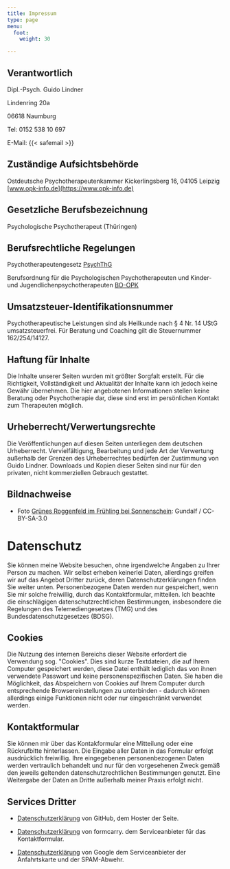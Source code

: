 ```yaml
---
title: Impressum
type: page
menu:
  foot:
    weight: 30

---
```



## Verantwortlich

Dipl.-Psych. Guido Lindner

Lindenring 20a

06618 Naumburg

Tel: 0152 538 10 697

E-Mail: {{< safemail >}}

## Zuständige Aufsichtsbehörde

Ostdeutsche Psychotherapeutenkammer
Kickerlingsberg 16, 04105 Leipzig
[www.opk-info.de](https://www.opk-info.de)

## Gesetzliche Berufsbezeichnung

Psychologische Psychotherapeut (Thüringen)

## Berufsrechtliche Regelungen

Psychotherapeutengesetz [PsychThG](http://www.gesetze-im-internet.de/psychthg/BJNR131110998.html)

Berufsordnung für die Psychologischen Psychotherapeuten und Kinder- und Jugendlichenpsychotherapeuten [BO-OPK](https://opk-info.de/wp-content/uploads/Berufsordnung-20141126.pdf)

## Umsatzsteuer-Identifikationsnummer

Psychotherapeutische Leistungen sind als Heilkunde nach § 4 Nr. 14 UStG umsatzsteuerfrei.
Für Beratung und Coaching gilt die Steuernummer 162/254/14127.

## Haftung für Inhalte

Die Inhalte unserer Seiten wurden mit größter Sorgfalt erstellt. Für die Richtigkeit, Vollständigkeit und Aktualität der Inhalte kann ich jedoch keine Gewähr übernehmen. Die hier angebotenen Informationen stellen keine Beratung oder Psychotherapie dar, diese sind erst im persönlichen Kontakt zum Therapeuten möglich.

## Urheberrecht/Verwertungsrechte

Die Veröffentlichungen auf diesen Seiten unterliegen dem deutschen Urheberrecht. Vervielfältigung, Bearbeitung und jede Art der Verwertung außerhalb der Grenzen des Urheberrechtes bedürfen der Zustimmung von Guido Lindner. Downloads und Kopien dieser Seiten sind nur für den privaten, nicht kommerziellen Gebrauch gestattet.

## Bildnachweise

* Foto [Grünes Roggenfeld im Frühling bei Sonnenschein](https://de.wikipedia.org/wiki/Datei:Roggenfeld_mit_Himmel.jpg): Gundalf / CC-BY-SA-3.0

# Datenschutz

Sie können meine Website besuchen, ohne irgendwelche Angaben zu Ihrer Person zu machen. Wir selbst erheben keinerlei Daten, allerdings greifen wir auf das Angebot Dritter zurück, deren Datenschutzerklärungen finden Sie weiter unten. Personenbezogene Daten werden nur gespeichert, wenn Sie mir solche freiwillig, durch das Kontaktformular, mitteilen. Ich beachte die einschlägigen datenschutzrechtlichen Bestimmungen, insbesondere die Regelungen des Telemediengesetzes (TMG) und des Bundesdatenschutzgesetzes (BDSG).

## Cookies

Die Nutzung des internen Bereichs dieser Website erfordert die Verwendung sog. "Cookies". Dies sind kurze Textdateien, die auf Ihrem Computer gespeichert werden, diese Datei enthält lediglich das von ihnen verwendete Passwort und keine personenspezifischen Daten. Sie haben die Möglichkeit, das Abspeichern von Cookies auf Ihrem Computer durch entsprechende Browsereinstellungen zu unterbinden - dadurch können allerdings einige Funktionen nicht oder nur eingeschränkt verwendet werden.

## Kontaktformular

Sie können mir über das Kontakformular eine Mitteilung oder eine Rückrufbitte hinterlassen. Die Eingabe aller Daten in das Formular erfolgt ausdrücklich freiwillig. Ihre eingegebenen personenbezogenen Daten werden vertraulich behandelt und nur für den vorgesehenen Zweck gemäß den jeweils geltenden datenschutzrechtlichen Bestimmungen genutzt. Eine Weitergabe der Daten an Dritte außerhalb meiner Praxis erfolgt nicht.

## Services Dritter

* [Datenschutzerklärung](https://help.github.com/articles/github-privacy-statement/) von GitHub, dem Hoster der Seite.

* [Datenschutzerklärung](https://formcarry.com/privacy) von formcarry. dem Serviceanbieter für das Kontaktformular.

* [Datenschutzerklärung](https://www.google.com/intl/de/policies/privacy/) von Google dem Serviceanbieter der Anfahrtskarte und der SPAM-Abwehr.
